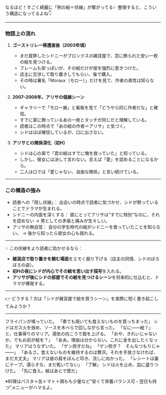 なるほど！すごく綺麗に「例の絵＝伏線」が繋がってる✨
整理すると、こういう構造になってるよね👇

---

### 物語上の流れ

1. **ゴーストリレー帰還直後（2003年頃）**

   * まだ疲弊したシドニーがブロンクスの雑貨屋で、窓に飾られた安い一枚の絵を見つける。
   * フレームも安っぽいが、その絵だけが彼を強烈に惹きつけた。
   * 店主に交渉して取り置きしてもらい、後で購入。
   * その時は署名「Moraux（モロー）」だけを見て、作者の素性は知らない。

2. **2007–2008年、アリサの個展シーン**

   * ギャラリーで「モロー展」と看板を見て「どうやら同じ作者だな」と確信。
   * すでに家に飾っているあの一枚とタッチが同じだと理解している。
   * 読者はこの時点で「あの絵の作者＝アリサ」と気づく。
   * シドはほぼ確信しているが、口に出さない。

3. **アリサとの関係深化（初H）**

   * シドは心の奥で「君の絵はすでに俺を救っていた」と知っている。
   * しかし、彼女には決して言わない。言えば「愛」を認めることになるから。
   * 二人は口では「愛じゃない、自由な関係」と言い続けている。

---

### この構造の強み

* 読者への「隠し伏線」：
  出会いの時点で読者に気づかせ、シドが黙っていることでドラマが生まれる。
* シドニーの内面を深くする：
  彼にとってアリサは“すでに特別”なのに、それを認めない → 男としての矛盾と痛みが生々しい。
* アリサの無自覚：
  自分の学生時代の絵がシドニーを救っていたことを知らない。 → 後から知ったら彼女の心も揺れる。

---

💡 この伏線をより読者に効かせるなら：

* **雑貨店で取り置きを頼む場面**をエモく掘り下げる（店主の同情、シドのぼろぼろの姿）。
* **初Hの夜にシドが内心でその絵を思い出す描写**を入れる。
* **アリサが後にシドの部屋でその絵を見つけるシーン**を将来的に仕込むと、ドラマが爆発する。

---

👉 どうする？次は「シドが雑貨屋で絵を買うシーン」を実際に短く書き起こしてみようか？

---


フライパンが鳴っていた。
「煮ても焼いても食えないものを買っちまった」
シドはガス火を弱め、ソースを木べらで回しながら言った。
「なに――絵？」と、仕事帰りのマリア。湯気の向こうで眉を上げる。
「おや、きれいじゃないか。でもお前が絵を？」
「ああ。理由は分からない。これに金を出したくなった」
マリアはうなずいた。
「ゲン担ぎだね」
「ゲン担ぎ？　そんなつもりじゃ――」
「あるさ。食えないものを維持するのは贅沢。それを手放さなければ、まだ大丈夫」
マリアは彼の肩をぽんと叩き、流しに向かった。
「レシートは裏にテープ。濡らすな、まだ乾いてない」
「了解」
シドは火を止め、皿に盛りつけた。
「先に食え。絵はあとで壁だ」

※料理はパスタ＋缶トマト＋鶏もも少量など“安くて栄養バランス可・翌日も持つ”メニューがハマるよ。